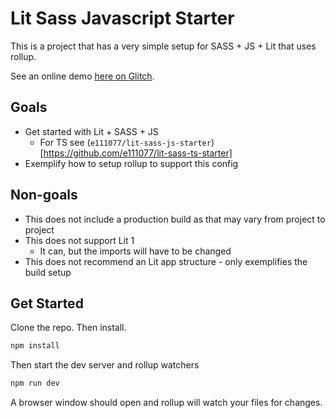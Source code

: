 # Lit Sass Javascript Starter

This is a project that has a very simple setup for SASS + JS + Lit that uses rollup.

See an online demo [here on Glitch](https://glitch.com/edit/#!/lit-sass-js-starter).

## Goals

* Get started with Lit + SASS + JS
  * For TS see (`e111077/lit-sass-js-starter`)[https://github.com/e111077/lit-sass-ts-starter]
* Exemplify how to setup rollup to support this config

## Non-goals

* This does not include a production build as that may vary from project to project
* This does not support Lit 1
  * It can, but the imports will have to be changed
* This does not recommend an Lit app structure - only exemplifies the build setup

## Get Started

Clone the repo. Then install.

```bash
npm install
```

Then start the dev server and rollup watchers

```bash
npm run dev
```

A browser window should open and rollup will watch your files for changes.
